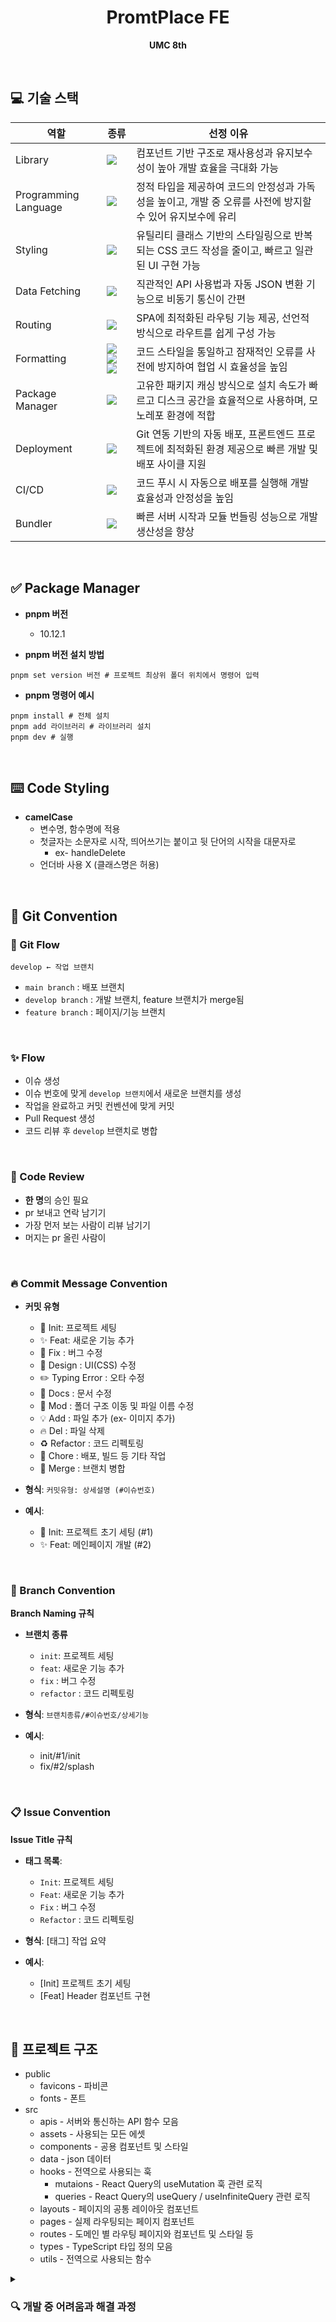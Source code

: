 <div align="center">

# PromtPlace FE

**UMC 8th**

</div>
<br>

## 💻 기술 스택

| **역할** | **종류** | **선정 이유** |
| --- | --- | --- |
| Library | <img src="https://img.shields.io/badge/React-61DAFB?style=for-the-badge&logo=React&logoColor=white"> | 컴포넌트 기반 구조로 재사용성과 유지보수성이 높아 개발 효율을 극대화 가능 |
| Programming Language | <img src="https://img.shields.io/badge/typescript-3178C6?style=for-the-badge&logo=typescript&logoColor=white"/> | 정적 타입을 제공하여 코드의 안정성과 가독성을 높이고, 개발 중 오류를 사전에 방지할 수 있어 유지보수에 유리 |
| Styling | <img src="https://img.shields.io/badge/tailwindcss-06B6D4?style=for-the-badge&logo=tailwindcss&logoColor=white"> | 유틸리티 클래스 기반의 스타일링으로 반복되는 CSS 코드 작성을 줄이고, 빠르고 일관된 UI 구현 가능 |
| Data Fetching | <img src="https://img.shields.io/badge/Axios-5A29E4?style=for-the-badge&logo=Axios&logoColor=white"> | 직관적인 API 사용법과 자동 JSON 변환 기능으로 비동기 통신이 간편 |
| Routing | <img src="https://img.shields.io/badge/ReactRouter-CA4245?style=for-the-badge&logo=ReactRouter&logoColor=white"> | SPA에 최적화된 라우팅 기능 제공, 선언적 방식으로 라우트를 쉽게 구성 가능 |
| Formatting | <img src="https://img.shields.io/badge/eslint-4B32C3?style=for-the-badge&logo=eslint&logoColor=white"> <img src="https://img.shields.io/badge/prettier-000000?style=for-the-badge&logo=prettier&logoColor=F7B93E"> <img src="https://img.shields.io/badge/stylelint-263238?style=for-the-badge&logo=stylelint&logoColor=white"> | 코드 스타일을 통일하고 잠재적인 오류를 사전에 방지하여 협업 시 효율성을 높임 |
| Package Manager | <img src="https://img.shields.io/badge/pnpm-F69220?style=for-the-badge&logo=pnpm&logoColor=white"> | 고유한 패키지 캐싱 방식으로 설치 속도가 빠르고 디스크 공간을 효율적으로 사용하며, 모노레포 환경에 적합 |
| Deployment | <img src="https://img.shields.io/badge/vercel-000000?style=for-the-badge&logo=vercel&logoColor=white"> | Git 연동 기반의 자동 배포, 프론트엔드 프로젝트에 최적화된 환경 제공으로 빠른 개발 및 배포 사이클 지원 |
| CI/CD | <img src="https://img.shields.io/badge/githubactions-2088FF?style=for-the-badge&logo=githubactions&logoColor=white"> | 코드 푸시 시 자동으로 배포를 실행해 개발 효율성과 안정성을 높임 |
| Bundler | <img src="https://img.shields.io/badge/Vite-646CFF?style=for-the-badge&logo=Vite&logoColor=white"> | 빠른 서버 시작과 모듈 번들링 성능으로 개발 생산성을 향상 |

<br>

## ✅ Package Manager

- **pnpm 버전**
  - 10.12.1

- **pnpm 버전 설치 방법**
```
pnpm set version 버전 # 프로젝트 최상위 폴더 위치에서 명령어 입력
```

- **pnpm 명령어 예시**
```
pnpm install # 전체 설치
pnpm add 라이브러리 # 라이브러리 설치
pnpm dev # 실행
```

<br>

## ⌨️ Code Styling

- **camelCase**
  - 변수명, 함수명에 적용
  - 첫글자는 소문자로 시작, 띄어쓰기는 붙이고 뒷 단어의 시작을 대문자로
    - ex- handleDelete
  - 언더바 사용 X (클래스명은 허용)

<br>

## 🔗 Git Convention

### 📌 Git Flow

```
develop ← 작업 브랜치
```

- `main branch` : 배포 브랜치
- `develop branch` : 개발 브랜치, feature 브랜치가 merge됨
- `feature branch` : 페이지/기능 브랜치

<br>

### ✨ Flow
- 이슈 생성
- 이슈 번호에 맞게 `develop 브랜치`에서 새로운 브랜치를 생성
- 작업을 완료하고 커밋 컨벤션에 맞게 커밋
- Pull Request 생성
- 코드 리뷰 후 `develop` 브랜치로 병합

<br>

### 🌱 Code Review
- **한 명**의 승인 필요
- pr 보내고 연락 남기기
- 가장 먼저 보는 사람이 리뷰 남기기
- 머지는 pr 올린 사람이

<br>

### 🔥 Commit Message Convention

- **커밋 유형**
  - 🎉 Init: 프로젝트 세팅
  - ✨ Feat: 새로운 기능 추가
  - 🐛 Fix : 버그 수정
  - 💄 Design : UI(CSS) 수정
  - ✏️ Typing Error : 오타 수정
  - 📝 Docs : 문서 수정
  - 🚚 Mod : 폴더 구조 이동 및 파일 이름 수정
  - 💡 Add : 파일 추가 (ex- 이미지 추가)
  - 🔥 Del : 파일 삭제
  - ♻️ Refactor : 코드 리펙토링
  - 🚧 Chore : 배포, 빌드 등 기타 작업
  - 🔀 Merge : 브랜치 병합

- **형식**: `커밋유형: 상세설명 (#이슈번호)`
- **예시**:
  - 🎉 Init: 프로젝트 초기 세팅 (#1)
  - ✨ Feat: 메인페이지 개발 (#2)

<br>

### 🌿 Branch Convention

**Branch Naming 규칙**

- **브랜치 종류**
  - `init`: 프로젝트 세팅
  - `feat`: 새로운 기능 추가
  - `fix` : 버그 수정
  - `refactor` : 코드 리펙토링

- **형식**: `브랜치종류/#이슈번호/상세기능`
- **예시**:
  - init/#1/init
  - fix/#2/splash

<br>

### 📋 Issue Convention

**Issue Title 규칙**

- **태그 목록**:
  - `Init`: 프로젝트 세팅
  - `Feat`: 새로운 기능 추가
  - `Fix` : 버그 수정
  - `Refactor` : 코드 리펙토링

- **형식**: [태그] 작업 요약
- **예시**:
  - [Init] 프로젝트 초기 세팅
  - [Feat] Header 컴포넌트 구현

<br>

## 📂 프로젝트 구조

- public
  - favicons - 파비콘
  - fonts - 폰트
- src
  - apis - 서버와 통신하는 API 함수 모음
  - assets - 사용되는 모든 에셋
  - components - 공용 컴포넌트 및 스타일
  - data - json 데이터
  - hooks - 전역으로 사용되는 훅
    - mutaions - React Query의 useMutation 훅 관련 로직
    - queries - React Query의 useQuery / useInfiniteQuery 관련 로직
  - layouts - 페이지의 공통 레이아웃 컴포넌트
  - pages - 실제 라우팅되는 페이지 컴포넌트
  - routes - 도메인 별 라우팅 페이지와 컴포넌트 및 스타일 등
  - types - TypeScript 타입 정의 모음
  - utils - 전역으로 사용되는 함수

<details>
  <summary> <h3>🔍 개발 중 어려움과 해결 과정</h3></summary>
  <a href="https://www.notion.so/24f87a06720780958686fb8cf470032a"> 🔗 노션 링크</link>
</details>
